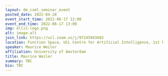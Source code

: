 ```yaml
---
layout: dm_csml_seminar_event
posted_date: 2022-04-28
event_start_time: 2022-06-17 12:00
event_end_time: 2022-06-17 13:00
img: ellis-logo.png
alt: image-alt
join_link: https://ucl.zoom.us/j/97245943682
location: Function Space, UCL Centre for Artificial Intelligence, 1st Floor, 90 High Holborn, London WC1V 6BH
speaker: Maurice Weiler
affiliation: University of Amsterdam
title: Maurice Weiler
summary: TBC
bio: TBC
---
```


